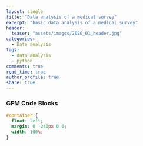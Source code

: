 ```yaml
---
layout: single
title: "Data analysis of a medical survey"
excerpt: "basic data analysis of a medical survey"
header:
  teaser: "assets/images/2020_01_header.jpg"
categories:
  - Data analysis
tags:
  - data analysis
  - python
comments: true
read_time: true
author_profile: true
share: true
---
```


### GFM Code Blocks
```css
#container {
  float: left;
  margin: 0 -240px 0 0;
  width: 100%;
}
```
